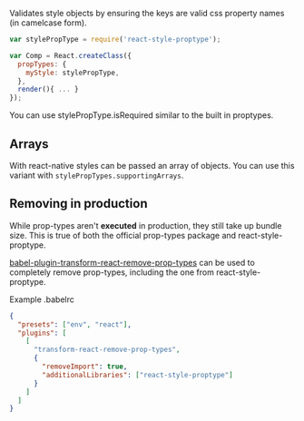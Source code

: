 Validates style objects by ensuring the keys are valid css property names (in camelcase form).


```js
var stylePropType = require('react-style-proptype');

var Comp = React.createClass({
  propTypes: {
    myStyle: stylePropType,
  },
  render(){ ... }
});
```

You can use stylePropType.isRequired similar to the built in proptypes.


## Arrays

With react-native styles can be passed an array of objects. You can use this variant with
`stylePropTypes.supportingArrays`.

## Removing in production

While prop-types aren't **executed** in production, they still take up bundle size. This is true of both the official prop-types package and react-style-proptype.

[babel-plugin-transform-react-remove-prop-types](https://www.npmjs.com/package/babel-plugin-transform-react-remove-prop-types) can be used to completely remove prop-types, including the one from react-style-proptype.

Example .babelrc

```json
{
  "presets": ["env", "react"],
  "plugins": [
    [
      "transform-react-remove-prop-types",
      {
        "removeImport": true,
        "additionalLibraries": ["react-style-proptype"]
      }
    ]
  ]
}
```
